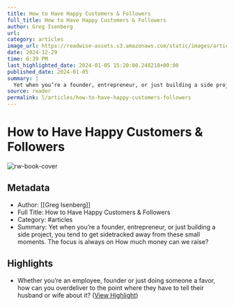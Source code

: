 ```yaml
---
title: How to Have Happy Customers & Followers
full_title: How to Have Happy Customers & Followers
author: Greg Isenberg
url: 
category: articles
image_url: https://readwise-assets.s3.amazonaws.com/static/images/article0.00998d930354.png
date: 2024-12-29
time: 6:39 PM
last_highlighted_date: 2024-01-05 15:20:00.248218+00:00
published_date: 2024-01-05
summary: |
  Yet when you’re a founder, entrepreneur, or just building a side project, you tend to get sidetracked away from these small moments. The focus is always on How much money can we raise?
source: reader
permalink: l/articles/how-to-have-happy-customers-followers
---
```

# How to Have Happy Customers & Followers

![rw-book-cover](https://readwise-assets.s3.amazonaws.com/static/images/article0.00998d930354.png)

## Metadata
- Author: [[Greg Isenberg]]
- Full Title: How to Have Happy Customers & Followers
- Category: #articles
- Summary: Yet when you’re a founder, entrepreneur, or just building a side project, you tend to get sidetracked away from these small moments. The focus is always on How much money can we raise?

## Highlights
- Whether you’re an employee, founder or just doing someone a favor, how can you overdeliver to the point where they have to tell their husband or wife about it? ([View Highlight](https://read.readwise.io/read/01hkd3bb41yhjbpfx7pwnbdpjn))



